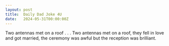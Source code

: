 ```yaml
---
layout: post
title:  Daily Dad Joke 4U
date:   2024-05-31T00:00:00Z
---
```

Two antennas met on a roof . . . Two antennas met on a roof, they fell in love and got married, the ceremony was awful but the reception was brilliant.

